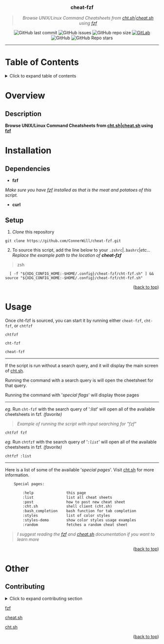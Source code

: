 <div align="center">
<!---
<img width="480" height="320" src="/media/cht-fzf-banner.png">
--->

### **cheat-fzf**
> *Browse UNIX/Linux Command Cheatsheets from [cht.sh](https://cht.sh)|[cheat.sh](https://cheat.sh) using [fzf](https://github.com/junegunn/fzf)*

![GitHub last commit](https://img.shields.io/github/last-commit/ConnerWill/cheat-fzf)
![GitHub issues](https://img.shields.io/github/issues-raw/ConnerWill/cheat-fzf)
![GitHub repo size](https://img.shields.io/github/repo-size/ConnerWill/cheat-fzf)
[![GitLab](https://img.shields.io/static/v1?label=gitlab&logo=gitlab&color=E24329&message=mirrored)](https://gitlab.com/ConnerWill/cheat-fzf)
![GitHub](https://img.shields.io/github/license/ConnerWill/cheat-fzf)
![GitHub Repo stars](https://img.shields.io/github/stars/ConnerWill/cheat-fzf?style=social)

</div>

---

# Table of Contents
<details>
    <summary>Click to expand table of contents</summary>

  ---

* [<strong>cheat-fzf</strong>](https://github.com/ConnerWill/cheat-fzf)
* [Table of Contents](#table-of-contents)
* [Overview](#overview)
   * [Description](#description)
* [Installation](#installation)
   * [Dependencies](#dependencies)
   * [Setup](#setup)
* [Usage](#usage)
* [Other](#other)
   * [Contributing](#contributing)

  ---

  <p align=right>(<a href=#top>back to top</a>)</p>
</details>


# Overview
## Description

**Browse UNIX/Linux Command Cheatsheets from [cht.sh](https://cht.sh)|[cheat.sh](https://cheat.sh) using [fzf](https://github.com/junegunn/fzf)**


<!---
## Demo

<p align="right">(<a href="#top">back to top</a>)</p>
--->

# Installation
## Dependencies

*   **fzf**

*Make sure you have [fzf](https://github.com/junegunn/fzf) installed as that is the meat and potatoes of this script.*

*   **curl**

## Setup

1. *Clone* this repository

  ```console
  git clone https://github.com/ConnerWill/cheat-fzf.git
  ```
2. To source this script, add the line below to your `.zshrc`|`.bashrc`|*etc...*
*Replace the example path to the location of **cheat-fzf***

>   zsh
  ```console
    [ -f "${XDG_CONFIG_HOME:-$HOME/.config}/cheat-fzf/cht-fzf.sh" ] && source "${XDG_CONFIG_HOME:-$HOME/.config}/cheat-fzf/cht-fzf.sh"
  ```

<p align="right">(<a href="#top">back to top</a>)</p>

# Usage

Once cht-fzf is sourced, you can start it by running either `cheat-fzf`, `cht-fzf`, or `chtfzf`

```console
chtfzf
```
```console
cht-fzf
```
```console
cheat-fzf
```
---

If the script is run without a search query, and it will display the main screen of [cht.sh](https://cht.sh).

Running the command with a search query is will open the cheetsheet for that query.

Running the command with '*special flags*' will display those pages

---

*eg.*   Run `cht-fzf` with the search query of '*:list*' will open all of the available cheetsheets in fzf. *(favorite)*
> *Example of running the script with input searching for "fzf"*
```console
chtfzf fzf
```

*eg.*
Run `chtfzf` with the search query of '*`:list`*' will open all of the available cheetsheets in fzf. *(favorite)*

```console
chtfzf :list
```
---

Here is a list of some of the available '*special pages*'.
Visit [cht.sh](https://cht.sh/:help) for more information.

```txt
    Special pages:

        :help               this page
        :list               list all cheat sheets
        :post               how to post new cheat sheet
        :cht.sh             shell client (cht.sh)
        :bash_completion    bash function for tab completion
        :styles             list of color styles
        :styles-demo        show color styles usage examples
        :random             fetches a random cheat sheet
```

> *I suggest reading the [fzf](https://github.com/junegunn/fzf) and [cheat.sh](https://github.com/chubin/cheat.sh) documentation if you want to learn more*


<p align="right">(<a href="#top">back to top</a>)</p>

# Other


<!-- CONTRIBUTING -->
## Contributing

<details>
  <summary>Click to expand contributing section</summary>

  ---

Any contributions you make are **greatly appreciated**.

If you have a suggestion that would make this better, please fork the repo and create a pull request. You can also simply open an issue.

1. Fork the Project
2. Create your Feature Branch (`git checkout -b feature/AmazingFeature`)
3. Commit your Changes (`git commit -m 'Add some AmazingFeature'`)
4. Push to the Branch (`git push origin feature/AmazingFeature`)
5. Open a Pull Request

</details>

[fzf](https://github.com/junegunn/fzf)

[cheat.sh](https://github.com/chubin/cheat.sh)

[cht.sh](https://cht.sh)

<p align="right">(<a href="#top">back to top</a>)</p>
